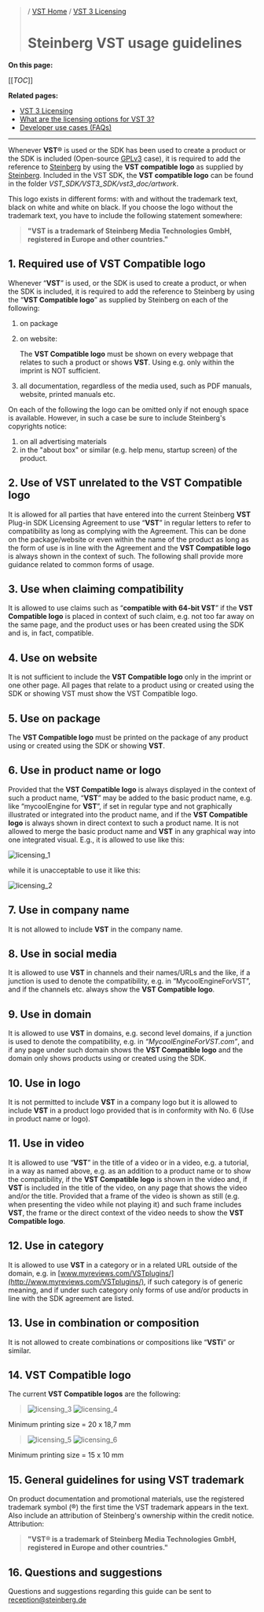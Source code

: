 >/ [VST Home](../Index.md) / [VST 3 Licensing](../VST+3+Licensing/Index.md)
>
># Steinberg VST usage guidelines

**On this page:**

[[_TOC_]]

**Related pages:**

- [VST 3 Licensing](../VST+3+Licensing/Index.md)
- [What are the licensing options for VST 3?](../VST+3+Licensing/What+are+the+licensing+options.md)
- [Developer use cases (FAQs)](../VST+3+Licensing/Developer+use+cases.md)

---

Whenever **VST**® is used or the SDK has been used to create a product or the SDK is included (Open-source [GPLv3](https://www.gnu.org/licenses/gpl-3.0.en.html) case), it is required to add the reference to [Steinberg](https://www.steinberg.net/) by using the **VST compatible logo** as supplied by [Steinberg](https://www.steinberg.net/). Included in the VST SDK, the **VST compatible logo** can be found in the folder *VST_SDK/VST3_SDK/vst3_doc/artwork*.

This logo exists in different forms: with and without the trademark text, black on white and white on black. If you choose the logo without the trademark text, you have to include the following statement somewhere:

>**"VST is a trademark of Steinberg Media Technologies GmbH, registered in Europe and other countries."**

## 1. Required use of VST Compatible logo

Whenever “**VST**” is used, or the SDK is used to create a product, or when the SDK is included, it is required to add the reference to Steinberg by using the “**VST Compatible logo**” as supplied by Steinberg on each of the following:

1. on package
2. on website:</p>
The **VST Compatible logo** must be shown on every webpage that relates to such a product or shows **VST**. Using e.g. only within the imprint is NOT sufficient.

3. all documentation, regardless of the media used, such as PDF manuals, website, printed manuals etc.


On each of the following the logo can be omitted only if not enough space is available. However, in such a case be sure to include Steinberg's copyrights notice:

1. on all advertising materials
2. in the "about box" or similar (e.g. help menu, startup screen) of the product.

## 2. Use of VST unrelated to the VST Compatible logo

It is allowed for all parties that have entered into the current Steinberg **VST** Plug-in SDK Licensing Agreement to use “**VST**” in regular letters to refer to compatibility as long as complying with the Agreement. This can be done on the package/website or even within the name of the product as long as the form of use is in line with the Agreement and the **VST Compatible logo** is always shown in the context of such. The following shall provide more guidance related to common forms of usage.

## 3. Use when claiming compatibility

It is allowed to use claims such as “**compatible with 64-bit VST**” if the **VST Compatible logo** is placed in context of such claim, e.g. not too far away on the same page, and the product uses or has been created using the SDK and is, in fact, compatible.

## 4. Use on website

It is not sufficient to include the **VST Compatible logo** only in the imprint or one other page. All pages that relate to a product using or created using the SDK or showing VST must show the VST Compatible logo.

## 5. Use on package

The **VST Compatible logo** must be printed on the package of any product using or created using the SDK or showing **VST**.

## 6. Use in product name or logo

Provided that the **VST Compatible logo** is always displayed in the context of such a product name, “**VST**” may be added to the basic product name, e.g. like “mycoolEngine for **VST**”, if set in regular type and not graphically illustrated or integrated into the product name, and if the **VST Compatible logo** is always shown in direct context to such a product name. It is not allowed to merge the basic product name and **VST** in any graphical way into one integrated visual. E.g., it is allowed to use like this:

![licensing_1](../../resources/licensing_1.png)

while it is unacceptable to use it like this:

![licensing_2](../../resources/licensing_2.png)

## 7. Use in company name

It is not allowed to include **VST** in the company name.

## 8. Use in social media

It is allowed to use **VST** in channels and their names/URLs and the like, if a junction is used to denote the compatibility, e.g. in “MycoolEngineForVST”, and if the channels etc. always show the **VST Compatible logo**.

## 9. Use in domain

It is allowed to use **VST** in domains, e.g. second level domains, if a junction is used to denote the compatibility, e.g. in *“MycoolEngineForVST.com”*, and if any page under such domain shows the **VST Compatible logo** and the domain only shows products using or created using the SDK.

## 10. Use in logo

It is not permitted to include **VST** in a company logo but it is allowed to include **VST** in a product logo provided that is in conformity with No. 6 (Use in product name or logo).

## 11. Use in video

It is allowed to use “**VST**” in the title of a video or in a video, e.g. a tutorial, in a way as named above, e.g. as an addition to a product name or to show the compatibility, if the **VST Compatible logo** is shown in the video and, if **VST** is included in the title of the video, on any page that shows the video and/or the title. Provided that a frame of the video is shown as still (e.g. when presenting the video while not playing it) and such frame includes **VST**, the frame or the direct context of the video needs to show the **VST Compatible logo**.

## 12. Use in category

It is allowed to use **VST** in a category or in a related URL outside of the domain, e.g. in [www.myreviews.com/VSTplugins/](http://www.myreviews.com/VSTplugins/), if such category is of generic meaning, and if under such category only forms of use and/or products in line with the SDK agreement are listed.

## 13. Use in combination or composition

It is not allowed to create combinations or compositions like “**VSTi**” or similar.

## 14. VST Compatible logo

The current **VST Compatible logos** are the following:

>![licensing_3](../../resources/licensing_3.png)
>![licensing_4](../../resources/licensing_4.png)

Minimum printing size = 20 x 18,7 mm

>![licensing_5](../../resources/licensing_5.png)
>![licensing_6](../../resources/licensing_6.png)

Minimum printing size = 15 x 10 mm

## 15. General guidelines for using VST trademark

On product documentation and promotional materials, use the registered trademark symbol (®) the first time the VST trademark appears in the text. Also include an attribution of Steinberg's ownership within the credit notice.
Attribution:

>**"VST® is a trademark of Steinberg Media Technologies GmbH, registered in Europe and other countries."**

## 16. Questions and suggestions

Questions and suggestions regarding this guide can be sent to <reception@steinberg.de>